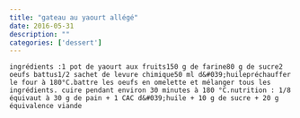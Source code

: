 ```yaml
---
title: "gateau au yaourt allégé"
date: 2016-05-31
description: ""
categories: ['dessert']
---
```


          

  
    
      
    
      
  
    ingrédients :1 pot de yaourt aux fruits150 g de farine80 g de sucre2 oeufs battus1/2 sachet de levure chimique50 ml d&#039;huilepréchauffer le four à 180°C.battre les oeufs en omelette et mélanger tous les ingrédients. cuire pendant environ 30 minutes à 180 °C.nutrition : 1/8 équivaut à 30 g de pain + 1 CAC d&#039;huile + 10 g de sucre + 20 g équivalence viande
  


                          

